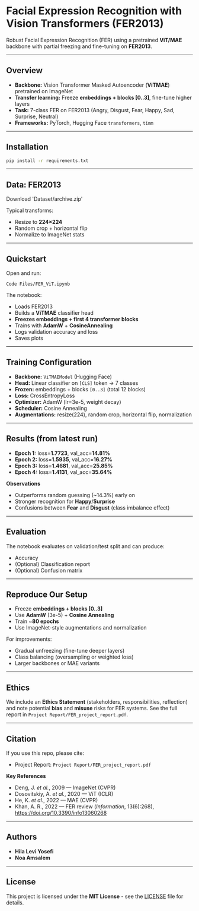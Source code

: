 # Facial Expression Recognition with Vision Transformers (FER2013)

Robust Facial Expression Recognition (FER) using a pretrained **ViT/MAE** backbone with partial freezing and fine-tuning on **FER2013**.

---

## Overview

- **Backbone:** Vision Transformer Masked Autoencoder (**ViTMAE**) pretrained on ImageNet
- **Transfer learning:** Freeze **embeddings + blocks [0..3]**, fine-tune higher layers
- **Task:** 7-class FER on FER2013 (Angry, Disgust, Fear, Happy, Sad, Surprise, Neutral)
- **Frameworks:** PyTorch, Hugging Face `transformers`, `timm`

---

## Installation

```bash
pip install -r requirements.txt
```

---

## Data: FER2013

Download 'Dataset/archive.zip'  

Typical transforms:
- Resize to **224×224**
- Random crop + horizontal flip
- Normalize to ImageNet stats

---

## Quickstart

Open and run:
```
Code Files/FER_ViT.ipynb
```

The notebook:
- Loads FER2013
- Builds a **ViTMAE** classifier head
- **Freezes embeddings + first 4 transformer blocks**
- Trains with **AdamW** + **CosineAnnealing**
- Logs validation accuracy and loss
- Saves plots

---

## Training Configuration

- **Backbone:** `ViTMAEModel` (Hugging Face)
- **Head:** Linear classifier on `[CLS]` token → 7 classes
- **Frozen:** embeddings + blocks `[0..3]` (total 12 blocks)
- **Loss:** CrossEntropyLoss
- **Optimizer:** AdamW (lr=3e-5, weight decay)
- **Scheduler:** Cosine Annealing
- **Augmentations:** resize(224), random crop, horizontal flip, normalization

---

## Results (from latest run)

- **Epoch 1:** loss=**1.7723**, val_acc=**14.81%**
- **Epoch 2:** loss=**1.5935**, val_acc=**16.27%**
- **Epoch 3:** loss=**1.4681**, val_acc=**25.85%**
- **Epoch 4:** loss=**1.4131**, val_acc=**35.64%**

**Observations**
- Outperforms random guessing (~14.3%) early on
- Stronger recognition for **Happy**/**Surprise**
- Confusions between **Fear** and **Disgust** (class imbalance effect)

---

## Evaluation

The notebook evaluates on validation/test split and can produce:
- Accuracy
- (Optional) Classification report
- (Optional) Confusion matrix

---

## Reproduce Our Setup

- Freeze **embeddings + blocks [0..3]**
- Use **AdamW** (3e-5) + **Cosine Annealing**
- Train ~**80 epochs**
- Use ImageNet-style augmentations and normalization

For improvements:
- Gradual unfreezing (fine-tune deeper layers)
- Class balancing (oversampling or weighted loss)
- Larger backbones or MAE variants

---

## Ethics

We include an **Ethics Statement** (stakeholders, responsibilities, reflection) and note potential **bias** and **misuse** risks for FER systems. See the full report in `Project Report/FER_project_report.pdf`.

---

## Citation

If you use this repo, please cite:

- Project Report: `Project Report/FER_project_report.pdf`

**Key References**
- Deng, J. *et al.*, 2009 — ImageNet (CVPR)
- Dosovitskiy, A. *et al.*, 2020 — ViT (ICLR)
- He, K. *et al.*, 2022 — MAE (CVPR)
- Khan, A. R., 2022 — FER review (*Information*, 13(6):268), https://doi.org/10.3390/info13060268

---

## Authors

- **Hila Levi Yosefi**
- **Noa Amsalem**

---

## License

This project is licensed under the **MIT License** - see the [LICENSE](LICENSE) file for details.

